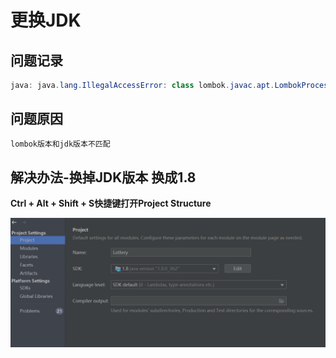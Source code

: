 # 更换JDK


## 问题记录


```java
java: java.lang.IllegalAccessError: class lombok.javac.apt.LombokProcessor (in unnamed module @0x3278991b) cannot access class com.sun.tools.javac.processing.JavacProcessingEnvironment (in module jdk.compiler) because module jdk.compiler does not export com.sun.tools.javac.processing to unnamed module


```


## 问题原因



```java
lombok版本和jdk版本不匹配
```


## 解决办法-换掉JDK版本  换成1.8

**Ctrl + Alt + Shift + S快捷键打开Project Structure**

![图 0](../images/36072181f6ca1f4c5383bfc50be06cd351573d8a5b83986b81d620cde3da247d.png)  


